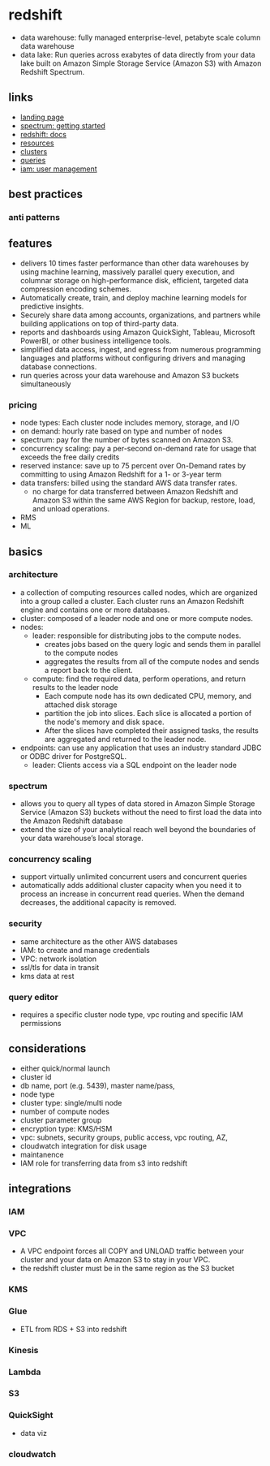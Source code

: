 # redshift

- data warehouse: fully managed enterprise-level, petabyte scale column data warehouse
- data lake: Run queries across exabytes of data directly from your data lake built on Amazon Simple Storage Service (Amazon S3) with Amazon Redshift Spectrum.

## links

- [landing page](https://aws.amazon.com/redshift/?did=ap_card&trk=ap_card)
- [spectrum: getting started](https://docs.aws.amazon.com/redshift/latest/dg/c-getting-started-using-spectrum.html)
- [redshift: docs](https://docs.aws.amazon.com/redshift/index.html)
- [resources](https://aws.amazon.com/redshift/resources/)
- [clusters](https://docs.aws.amazon.com/redshift/latest/mgmt/working-with-clusters.html)
- [queries](https://docs.aws.amazon.com/redshift/latest/mgmt/query-databases.html)
- [iam: user management](https://docs.aws.amazon.com/redshift/latest/mgmt/iam-redshift-user-mgmt.html)

## best practices

### anti patterns

## features

- delivers 10 times faster performance than other data warehouses by using machine learning, massively parallel query execution, and columnar storage on high-performance disk, efficient, targeted data compression encoding schemes.
- Automatically create, train, and deploy machine learning models for predictive insights.
- Securely share data among accounts, organizations, and partners while building applications on top of third-party data.
- reports and dashboards using Amazon QuickSight, Tableau, Microsoft PowerBI, or other business intelligence tools.
- simplified data access, ingest, and egress from numerous programming languages and platforms without configuring drivers and managing database connections.
- run queries across your data warehouse and Amazon S3 buckets simultaneously

### pricing

- node types: Each cluster node includes memory, storage, and I/O
- on demand: hourly rate based on type and number of nodes
- spectrum: pay for the number of bytes scanned on Amazon S3.
- concurrency scaling: pay a per-second on-demand rate for usage that exceeds the free daily credits
- reserved instance: save up to 75 percent over On-Demand rates by committing to using Amazon Redshift for a 1- or 3-year term
- data transfers: billed using the standard AWS data transfer rates.
  - no charge for data transferred between Amazon Redshift and Amazon S3 within the same AWS Region for backup, restore, load, and unload operations.
- RMS
- ML

## basics

### architecture

- a collection of computing resources called nodes, which are organized into a group called a cluster. Each cluster runs an Amazon Redshift engine and contains one or more databases.
- cluster: composed of a leader node and one or more compute nodes.
- nodes:
  - leader: responsible for distributing jobs to the compute nodes.
    - creates jobs based on the query logic and sends them in parallel to the compute nodes
    - aggregates the results from all of the compute nodes and sends a report back to the client.
  - compute: find the required data, perform operations, and return results to the leader node
    - Each compute node has its own dedicated CPU, memory, and attached disk storage
    - partition the job into slices. Each slice is allocated a portion of the node's memory and disk space.
    - After the slices have completed their assigned tasks, the results are aggregated and returned to the leader node.
- endpoints: can use any application that uses an industry standard JDBC or ODBC driver for PostgreSQL.
  - leader: Clients access via a SQL endpoint on the leader node

### spectrum

- allows you to query all types of data stored in Amazon Simple Storage Service (Amazon S3) buckets without the need to first load the data into the Amazon Redshift database
- extend the size of your analytical reach well beyond the boundaries of your data warehouse’s local storage.

### concurrency scaling

- support virtually unlimited concurrent users and concurrent queries
- automatically adds additional cluster capacity when you need it to process an increase in concurrent read queries. When the demand decreases, the additional capacity is removed.

### security

- same architecture as the other AWS databases
- IAM: to create and manage credentials
- VPC: network isolation
- ssl/tls for data in transit
- kms data at rest

### query editor

- requires a specific cluster node type, vpc routing and specific IAM permissions

## considerations

- either quick/normal launch
- cluster id
- db name, port (e.g. 5439), master name/pass,
- node type
- cluster type: single/multi node
- number of compute nodes
- cluster parameter group
- encryption type: KMS/HSM
- vpc: subnets, security groups, public access, vpc routing, AZ,
- cloudwatch integration for disk usage
- maintanence
- IAM role for transferring data from s3 into redshift

## integrations

### IAM

### VPC

- A VPC endpoint forces all COPY and UNLOAD traffic between your cluster and your data on Amazon S3 to stay in your VPC.
- the redshift cluster must be in the same region as the S3 bucket

### KMS

### Glue

- ETL from RDS + S3 into redshift

### Kinesis

### Lambda

### S3

### QuickSight

- data viz

### cloudwatch
